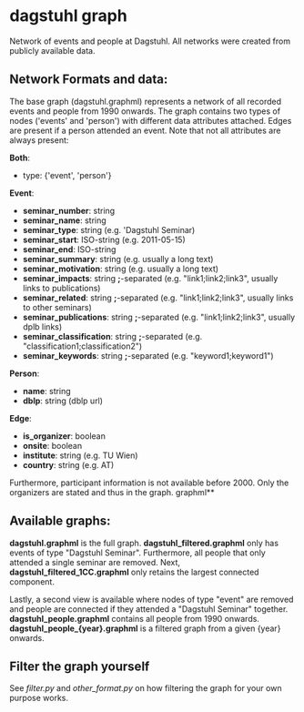 # dagstuhl graph

Network of events and people at Dagstuhl. All networks were created from publicly available data. 

## Network Formats and data:

The base graph (dagstuhl.graphml) represents a network of all recorded events and people from 1990 onwards. The graph contains two types of nodes ('events' and 'person') with different data attributes attached. Edges are present if a person attended an event. Note that not all attributes are always present:

**Both**: 
- type: {'event', 'person'}

**Event**: 

- **seminar_number**: string
- **seminar_name**: string
- **seminar_type**: string (e.g. 'Dagstuhl Seminar)
- **seminar_start**: ISO-string (e.g. 2011-05-15)
- **seminar_end**: ISO-string
- **seminar_summary**: string (e.g. usually a long text) 
- **seminar_motivation**: string (e.g. usually a long text)
- **seminar_impacts**: string **;**-separated (e.g. "link1;link2;link3", usually links to publications)
- **seminar_related**: string **;**-separated (e.g. "link1;link2;link3", usually links to other seminars)
- **seminar_publications**: string **;**-separated (e.g. "link1;link2;link3", usually dplb links) 
- **seminar_classification**: string **;**-separated (e.g. "classification1;classification2")
- **seminar_keywords**: string **;**-separated (e.g. "keyword1;keyword1")

**Person**: 

- **name**: string
- **dblp**: string (dblp url)


**Edge**:

- **is_organizer**: boolean
- **onsite**: boolean
- **institute**: string (e.g. TU Wien)
- **country**: string (e.g. AT)

Furthermore, participant information is not available before 2000. Only the organizers are stated and thus in the graph. graphml** 

## Available graphs:

**dagstuhl.graphml** is the full graph. **dagstuhl_filtered.graphml** only has events of type "Dagstuhl Seminar". Furthermore, all people that only attended a single seminar are removed. Next, **dagstuhl_filtered_1CC.graphml** only retains the largest connected component. 

Lastly, a second view is available where nodes of type "event" are removed and people are connected if they attended a "Dagstuhl Seminar" together. **dagstuhl_people.graphml** contains all people from 1990 onwards. **dagstuhl_people_{year}.graphml** is a filtered graph from a given {year} onwards. 

## Filter the graph yourself

See *filter.py* and *other_format.py* on how filtering the graph for your own purpose works.